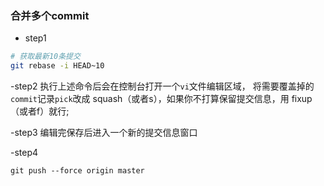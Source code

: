 ### 合并多个commit
- step1
``` bash
# 获取最新10条提交
git rebase -i HEAD~10
```
-step2
执行上述命令后会在控制台打开一个`vi`文件编辑区域，
将需要覆盖掉的`commit`记录`pick`改成 squash（或者s），如果你不打算保留提交信息，用 fixup（或者f）就行;

-step3
编辑完保存后进入一个新的提交信息窗口

-step4
```
git push --force origin master
```
